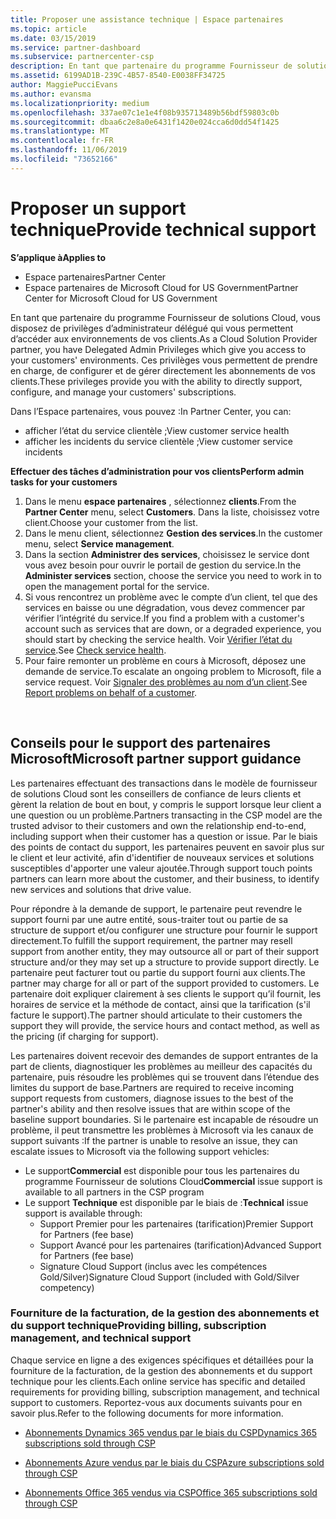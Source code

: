 ```yaml
---
title: Proposer une assistance technique | Espace partenaires
ms.topic: article
ms.date: 03/15/2019
ms.service: partner-dashboard
ms.subservice: partnercenter-csp
description: En tant que partenaire du programme Fournisseur de solutions Cloud, vous disposez de privilèges d’administrateur délégué qui vous permettent d’accéder aux environnements de vos clients.
ms.assetid: 6199AD1B-239C-4B57-8540-E0038FF34725
author: MaggiePucciEvans
ms.author: evansma
ms.localizationpriority: medium
ms.openlocfilehash: 337ae07c1e1e4f08b935713489b56bdf59803c0b
ms.sourcegitcommit: dbaa6c2e8a0e6431f1420e024cca6d0dd54f1425
ms.translationtype: MT
ms.contentlocale: fr-FR
ms.lasthandoff: 11/06/2019
ms.locfileid: "73652166"
---
```

# <a name="provide-technical-support"></a><span data-ttu-id="b7cb0-103">Proposer un support technique</span><span class="sxs-lookup"><span data-stu-id="b7cb0-103">Provide technical support</span></span>

<span data-ttu-id="b7cb0-104">**S’applique à**</span><span class="sxs-lookup"><span data-stu-id="b7cb0-104">**Applies to**</span></span>

-  <span data-ttu-id="b7cb0-105">Espace partenaires</span><span class="sxs-lookup"><span data-stu-id="b7cb0-105">Partner Center</span></span>
-  <span data-ttu-id="b7cb0-106">Espace partenaires de Microsoft Cloud for US Government</span><span class="sxs-lookup"><span data-stu-id="b7cb0-106">Partner Center for Microsoft Cloud for US Government</span></span>


<span data-ttu-id="b7cb0-107">En tant que partenaire du programme Fournisseur de solutions Cloud, vous disposez de privilèges d’administrateur délégué qui vous permettent d’accéder aux environnements de vos clients.</span><span class="sxs-lookup"><span data-stu-id="b7cb0-107">As a Cloud Solution Provider partner, you have Delegated Admin Privileges which give you access to your customers' environments.</span></span> <span data-ttu-id="b7cb0-108">Ces privilèges vous permettent de prendre en charge, de configurer et de gérer directement les abonnements de vos clients.</span><span class="sxs-lookup"><span data-stu-id="b7cb0-108">These privileges provide you with the ability to directly support, configure, and manage your customers' subscriptions.</span></span>

<span data-ttu-id="b7cb0-109">Dans l’Espace partenaires, vous pouvez :</span><span class="sxs-lookup"><span data-stu-id="b7cb0-109">In Partner Center, you can:</span></span>

-   <span data-ttu-id="b7cb0-110">afficher l’état du service clientèle ;</span><span class="sxs-lookup"><span data-stu-id="b7cb0-110">View customer service health</span></span>
-   <span data-ttu-id="b7cb0-111">afficher les incidents du service clientèle ;</span><span class="sxs-lookup"><span data-stu-id="b7cb0-111">View customer service incidents</span></span>

<span data-ttu-id="b7cb0-112">**Effectuer des tâches d’administration pour vos clients**</span><span class="sxs-lookup"><span data-stu-id="b7cb0-112">**Perform admin tasks for your customers**</span></span>

1.  <span data-ttu-id="b7cb0-113">Dans le menu **espace partenaires** , sélectionnez **clients**.</span><span class="sxs-lookup"><span data-stu-id="b7cb0-113">From the **Partner Center** menu, select **Customers**.</span></span> <span data-ttu-id="b7cb0-114">Dans la liste, choisissez votre client.</span><span class="sxs-lookup"><span data-stu-id="b7cb0-114">Choose your customer from the list.</span></span>
2.  <span data-ttu-id="b7cb0-115">Dans le menu client, sélectionnez **Gestion des services**.</span><span class="sxs-lookup"><span data-stu-id="b7cb0-115">In the customer menu, select **Service management**.</span></span>
3.  <span data-ttu-id="b7cb0-116">Dans la section **Administrer des services**, choisissez le service dont vous avez besoin pour ouvrir le portail de gestion du service.</span><span class="sxs-lookup"><span data-stu-id="b7cb0-116">In the **Administer services** section, choose the service you need to work in to open the management portal for the service.</span></span>
4.  <span data-ttu-id="b7cb0-117">Si vous rencontrez un problème avec le compte d’un client, tel que des services en baisse ou une dégradation, vous devez commencer par vérifier l’intégrité du service.</span><span class="sxs-lookup"><span data-stu-id="b7cb0-117">If you find a problem with a customer's account such as services that are down, or a degraded experience, you should start by checking the service health.</span></span> <span data-ttu-id="b7cb0-118">Voir [Vérifier l’état du service](check-service-health.md).</span><span class="sxs-lookup"><span data-stu-id="b7cb0-118">See [Check service health](check-service-health.md).</span></span>
5.  <span data-ttu-id="b7cb0-119">Pour faire remonter un problème en cours à Microsoft, déposez une demande de service.</span><span class="sxs-lookup"><span data-stu-id="b7cb0-119">To escalate an ongoing problem to Microsoft, file a service request.</span></span> <span data-ttu-id="b7cb0-120">Voir [Signaler des problèmes au nom d’un client](report-problems-on-behalf-of-a-customer.md).</span><span class="sxs-lookup"><span data-stu-id="b7cb0-120">See [Report problems on behalf of a customer](report-problems-on-behalf-of-a-customer.md).</span></span>

 
## <a name="microsoft-partner-support-guidance"></a><span data-ttu-id="b7cb0-121">Conseils pour le support des partenaires Microsoft</span><span class="sxs-lookup"><span data-stu-id="b7cb0-121">Microsoft partner support guidance</span></span>

<span data-ttu-id="b7cb0-122">Les partenaires effectuant des transactions dans le modèle de fournisseur de solutions Cloud sont les conseillers de confiance de leurs clients et gèrent la relation de bout en bout, y compris le support lorsque leur client a une question ou un problème.</span><span class="sxs-lookup"><span data-stu-id="b7cb0-122">Partners transacting in the CSP model are the trusted advisor to their customers and own the relationship end-to-end, including support when their customer has a question or issue.</span></span> <span data-ttu-id="b7cb0-123">Par le biais des points de contact du support, les partenaires peuvent en savoir plus sur le client et leur activité, afin d'identifier de nouveaux services et solutions susceptibles d'apporter une valeur ajoutée.</span><span class="sxs-lookup"><span data-stu-id="b7cb0-123">Through support touch points partners can learn more about the customer, and their business, to identify new services and solutions that drive value.</span></span>

<span data-ttu-id="b7cb0-124">Pour répondre à la demande de support, le partenaire peut revendre le support fourni par une autre entité, sous-traiter tout ou partie de sa structure de support et/ou configurer une structure pour fournir le support directement.</span><span class="sxs-lookup"><span data-stu-id="b7cb0-124">To fulfill the support requirement, the partner may resell support from another entity, they may outsource all or part of their support structure and/or they may set up a structure to provide support directly.</span></span>  <span data-ttu-id="b7cb0-125">Le partenaire peut facturer tout ou partie du support fourni aux clients.</span><span class="sxs-lookup"><span data-stu-id="b7cb0-125">The partner may charge for all or part of the support provided to customers.</span></span> <span data-ttu-id="b7cb0-126">Le partenaire doit expliquer clairement à ses clients le support qu’il fournit, les horaires de service et la méthode de contact, ainsi que la tarification (s'il facture le support).</span><span class="sxs-lookup"><span data-stu-id="b7cb0-126">The partner should articulate to their customers the support they will provide, the service hours and contact method, as well as the pricing (if charging for support).</span></span> 

<span data-ttu-id="b7cb0-127">Les partenaires doivent recevoir des demandes de support entrantes de la part de clients, diagnostiquer les problèmes au meilleur des capacités du partenaire, puis résoudre les problèmes qui se trouvent dans l’étendue des limites du support de base.</span><span class="sxs-lookup"><span data-stu-id="b7cb0-127">Partners are required to receive incoming support requests from customers, diagnose issues to the best of the partner's ability and then resolve issues that are within scope of the baseline support boundaries.</span></span> <span data-ttu-id="b7cb0-128">Si le partenaire est incapable de résoudre un problème, il peut transmettre les problèmes à Microsoft via les canaux de support suivants :</span><span class="sxs-lookup"><span data-stu-id="b7cb0-128">If the partner is unable to resolve an issue, they can escalate issues to Microsoft via the following support vehicles:</span></span>

- <span data-ttu-id="b7cb0-129">Le support**Commercial** est disponible pour tous les partenaires du programme Fournisseur de solutions Cloud</span><span class="sxs-lookup"><span data-stu-id="b7cb0-129">**Commercial** issue support is available to all partners in the CSP program</span></span>
-   <span data-ttu-id="b7cb0-130">Le support **Technique** est disponible par le biais de :</span><span class="sxs-lookup"><span data-stu-id="b7cb0-130">**Technical** issue support is available through:</span></span>
    -   <span data-ttu-id="b7cb0-131">Support Premier pour les partenaires (tarification)</span><span class="sxs-lookup"><span data-stu-id="b7cb0-131">Premier Support for Partners (fee base)</span></span>
    -   <span data-ttu-id="b7cb0-132">Support Avancé pour les partenaires (tarification)</span><span class="sxs-lookup"><span data-stu-id="b7cb0-132">Advanced Support for Partners (fee base)</span></span>
    -   <span data-ttu-id="b7cb0-133">Signature Cloud Support (inclus avec les compétences Gold/Silver)</span><span class="sxs-lookup"><span data-stu-id="b7cb0-133">Signature Cloud Support (included with Gold/Silver competency)</span></span>

### <a name="providing-billing-subscription-management-and-technical-support"></a><span data-ttu-id="b7cb0-134">Fourniture de la facturation, de la gestion des abonnements et du support technique</span><span class="sxs-lookup"><span data-stu-id="b7cb0-134">Providing billing, subscription management, and technical support</span></span> 

<span data-ttu-id="b7cb0-135">Chaque service en ligne a des exigences spécifiques et détaillées pour la fourniture de la facturation, de la gestion des abonnements et du support technique pour les clients.</span><span class="sxs-lookup"><span data-stu-id="b7cb0-135">Each online service has specific and detailed requirements for providing billing, subscription management, and technical support to customers.</span></span> <span data-ttu-id="b7cb0-136">Reportez-vous aux documents suivants pour en savoir plus.</span><span class="sxs-lookup"><span data-stu-id="b7cb0-136">Refer to the following documents for more information.</span></span>

-   [<span data-ttu-id="b7cb0-137">Abonnements Dynamics 365 vendus par le biais du CSP</span><span class="sxs-lookup"><span data-stu-id="b7cb0-137">Dynamics 365 subscriptions sold through CSP</span></span>](https://www.microsoftpartnercommunity.com/t5/CSP/Microsoft-Partner-Support-Guidance/m-p/5262#M30)

-   [<span data-ttu-id="b7cb0-138">Abonnements Azure vendus par le biais du CSP</span><span class="sxs-lookup"><span data-stu-id="b7cb0-138">Azure subscriptions sold through CSP</span></span>](https://www.microsoftpartnercommunity.com/t5/CSP/Microsoft-Partner-Support-Guidance/m-p/5263#M31)

-   [<span data-ttu-id="b7cb0-139">Abonnements Office 365 vendus via CSP</span><span class="sxs-lookup"><span data-stu-id="b7cb0-139">Office 365 subscriptions sold through CSP</span></span>](https://www.microsoftpartnercommunity.com/t5/CSP/Microsoft-Partner-Support-Guidance/m-p/5264#M32)
 



